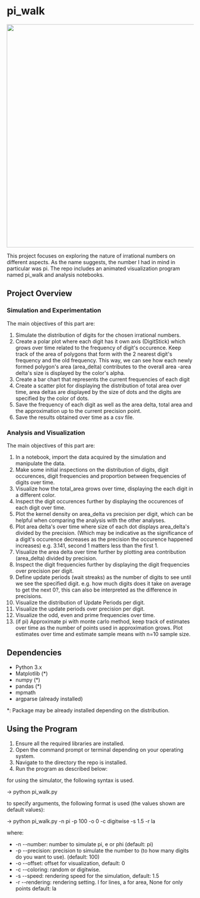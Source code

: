 # pi_walk

<img src="output_pi100.gif" width="600" align="center">

This project focuses on exploring the nature of irrational numbers on different aspects. As the name suggests, the number I had in mind in particular was pi. The repo includes an animated visualization program named pi_walk and analysis notebooks.

## Project Overview

### Simulation and Experimentation
The main objectives of this part are:
1. Simulate the distribution of digits for the chosen irrational numbers.
2. Create a polar plot where each digit has it own axis (DigitStick) which grows over time related to the frequency of digit's occurence. Keep track of the area of polygons that form with the 2 nearest digit's frequency and the old frequency. This way, we can see how each newly formed polygon's area (area_delta) contributes to the overall area -area delta's size is displayed by the color's alpha.
3. Create a bar chart that represents the current frequencies of each digit
4. Create a scatter plot for displaying the distribution of total area over time, area deltas are displayed by the size of dots and the digits are specified by the color of dots.
5. Save the frequency of each digit as well as the area delta, total area and the approximation up to the current precision point.
6. Save the results obtained over time as a csv file.

### Analysis and Visualization
The main objectives of this part are:
1. In a notebook, import the data acquired by the simulation and manipulate the data.
2. Make some initial inspections on the distribution of digits, digit occurences, digit frequencies and proportion between frequencies of digits over time.
3. Visualize how the total_area grows over time, displaying the each digit in a different color.
4. Inspect the digit occurences further by displaying the occurences of each digit over time.
5. Plot the kernel density on area_delta vs precision per digit, which can be helpful when comparing the analysis with the other analyses.
6. Plot area delta's over time where size of each dot displays area_delta's divided by the precision. (Which may be indicative as the significance of a digit's occurence decreases as the precision the occurence happened increases) e.g. 3.141, second 1 matters less than the first 1.
7. Visualize the area delta over time further by plotting area contribution (area_delta) divided by precision.
8. Inspect the digit frequencies further by displaying the digit frequencies over precision per digit.
9. Define update periods (wait streaks) as the number of digits to see until we see the specified digit. e.g. how much digits does it take on average to get the next 0?, this can also be interpreted as the difference in precisions.
10. Visualize the distribution of Update Periods per digit.
11. Visualize the update periods over precision per digit.
12. Visualize the odd, even and prime frequencies over time.
13. (if pi) Approximate pi with monte carlo method, keep track of estimates over time as the number of points used in approximation grows. Plot estimates over time and estimate sample means with n=10 sample size.

## Dependencies
- Python 3.x
- Matplotlib (*)
- numpy (*)
- pandas (*)
- mpmath
- argparse (already installed)

*: Package may be already installed depending on the distribution.

## Using the Program
1. Ensure all the required libraries are installed.
2. Open the command prompt or terminal depending on your operating system.
3. Navigate to the directory the repo is installed.
4. Run the program as described below:

for using the simulator, the following syntax is used. 

-> python pi_walk.py

to specify arguments, the following format is used (the values shown are default values):

-> python pi_walk.py -n pi -p 100 -o 0 -c digitwise -s 1.5 -r la

where:

- -n --number: number to simulate pi, e or phi (default: pi)
- -p --precision: precision to simulate the number to (to how many digits do you want to use). (default: 100)
- -o --offset: offset for visualization, default: 0
- -c --coloring: random or digitwise.
- -s --speed: rendering speed for the simulation, default: 1.5
- -r --rendering: rendering setting. l for lines, a for area, None for only points default: la









